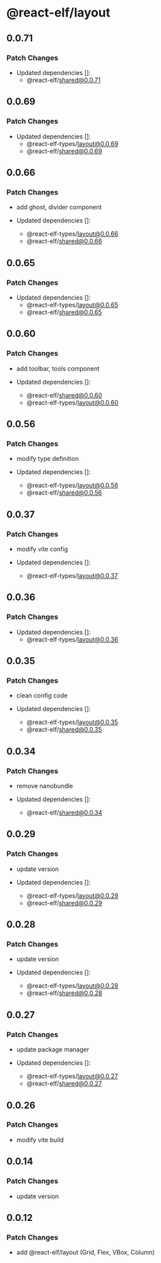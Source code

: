 # @react-elf/layout

## 0.0.71

### Patch Changes

- Updated dependencies []:
  - @react-elf/shared@0.0.71

## 0.0.69

### Patch Changes

- Updated dependencies []:
  - @react-elf-types/layout@0.0.69
  - @react-elf/shared@0.0.69

## 0.0.66

### Patch Changes

- add ghost, divider component

- Updated dependencies []:
  - @react-elf-types/layout@0.0.66
  - @react-elf/shared@0.0.66

## 0.0.65

### Patch Changes

- Updated dependencies []:
  - @react-elf-types/layout@0.0.65
  - @react-elf/shared@0.0.65

## 0.0.60

### Patch Changes

- add toolbar, tools component

- Updated dependencies []:
  - @react-elf/shared@0.0.60
  - @react-elf-types/layout@0.0.60

## 0.0.56

### Patch Changes

- modify type definition

- Updated dependencies []:
  - @react-elf-types/layout@0.0.56
  - @react-elf/shared@0.0.56

## 0.0.37

### Patch Changes

- modify vite config

- Updated dependencies []:
  - @react-elf-types/layout@0.0.37

## 0.0.36

### Patch Changes

- Updated dependencies []:
  - @react-elf-types/layout@0.0.36

## 0.0.35

### Patch Changes

- clean config code

- Updated dependencies []:
  - @react-elf-types/layout@0.0.35
  - @react-elf/shared@0.0.35

## 0.0.34

### Patch Changes

- remove nanobundle

- Updated dependencies []:
  - @react-elf/shared@0.0.34

## 0.0.29

### Patch Changes

- update version

- Updated dependencies []:
  - @react-elf-types/layout@0.0.29
  - @react-elf/shared@0.0.29

## 0.0.28

### Patch Changes

- update version

- Updated dependencies []:
  - @react-elf-types/layout@0.0.28
  - @react-elf/shared@0.0.28

## 0.0.27

### Patch Changes

- update package manager

- Updated dependencies []:
  - @react-elf-types/layout@0.0.27
  - @react-elf/shared@0.0.27

## 0.0.26

### Patch Changes

- modify vite build

## 0.0.14

### Patch Changes

- update version

## 0.0.12

### Patch Changes

- add @react-elf/layout (Grid, Flex, VBox, Column)
